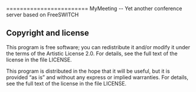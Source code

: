 ========================
MyMeeting -- Yet another conference server based on FreeSWITCH

## Copyright and license

This program  is free software; you
can redistribute it and/or modify it under the terms of the
Artistic License 2.0. For details, see the full text of the
license in the file LICENSE.

This program is distributed in the hope that it will be
useful, but it is provided “as is” and without any express
or implied warranties. For details, see the full text of
the license in the file LICENSE.